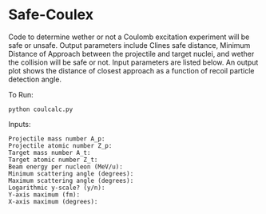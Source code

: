 # Safe-Coulex

Code to determine wether or not a Coulomb excitation experiment will be safe or unsafe. Output parameters include Clines safe distance, Minimum Distance of Approach between the projectile and target nuclei, and wether the collision will be safe or not. Input parameters are listed below. An output plot shows the distance of closest approach as a function of recoil particle detection angle. 

To Run:
```
python coulcalc.py
```

Inputs: 
```
Projectile mass number A_p: 
Projectile atomic number Z_p: 
Target mass number A_t: 
Target atomic number Z_t: 
Beam energy per nucleon (MeV/u): 
Minimum scattering angle (degrees): 
Maximum scattering angle (degrees): 
Logarithmic y-scale? (y/n): 
Y-axis maximum (fm): 
X-axis maximum (degrees): 
```
